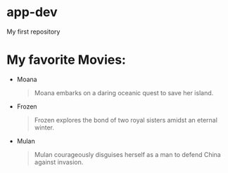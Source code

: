 # app-dev
My first repository 
# My favorite Movies:
- Moana
  >Moana embarks on a daring oceanic quest to save her island.
- Frozen
  >Frozen explores the bond of two royal sisters amidst an eternal winter.
- Mulan
  >Mulan courageously disguises herself as a man to defend China against invasion.

